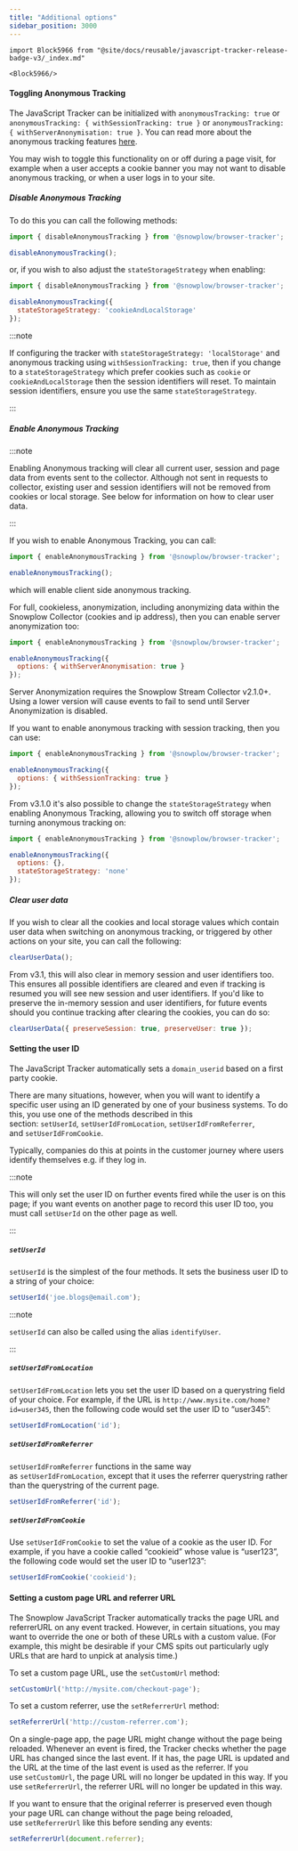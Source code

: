 ```yaml
---
title: "Additional options"
sidebar_position: 3000
---
```


```mdx-code-block
import Block5966 from "@site/docs/reusable/javascript-tracker-release-badge-v3/_index.md"

<Block5966/>
```

#### Toggling Anonymous Tracking

The JavaScript Tracker can be initialized with `anonymousTracking: true` or `anonymousTracking: { withSessionTracking: true }` or `anonymousTracking: { withServerAnonymisation: true }`. You can read more about the anonymous tracking features [here](/docs/collecting-data/collecting-from-own-applications/javascript-trackers/web-tracker/previous-versions/browser-tracker-v3-reference/tracker-setup/initialization-options/#anonymous-tracking).

You may wish to toggle this functionality on or off during a page visit, for example when a user accepts a cookie banner you may not want to disable anonymous tracking, or when a user logs in to your site.

##### Disable Anonymous Tracking

To do this you can call the following methods:

```javascript
import { disableAnonymousTracking } from '@snowplow/browser-tracker';

disableAnonymousTracking();
```

or, if you wish to also adjust the `stateStorageStrategy` when enabling:

```javascript
import { disableAnonymousTracking } from '@snowplow/browser-tracker';

disableAnonymousTracking({ 
  stateStorageStrategy: 'cookieAndLocalStorage' 
});
```

:::note

If configuring the tracker with `stateStorageStrategy: 'localStorage'` and anonymous tracking using `withSessionTracking: true`, then if you change to a `stateStorageStrategy` which prefer cookies such as `cookie` or `cookieAndLocalStorage` then the session identifiers will reset. To maintain session identifiers, ensure you use the same `stateStorageStrategy`.

:::

##### Enable Anonymous Tracking

:::note

Enabling Anonymous tracking will clear all current user, session and page data from events sent to the collector. Although not sent in requests to collector, existing user and session identifiers will not be removed from cookies or local storage. See below for information on how to clear user data.

:::

If you wish to enable Anonymous Tracking, you can call:

```javascript
import { enableAnonymousTracking } from '@snowplow/browser-tracker';

enableAnonymousTracking();
```

which will enable client side anonymous tracking.

For full, cookieless, anonymization, including anonymizing data within the Snowplow Collector (cookies and ip address), then you can enable server anonymization too:

```javascript
import { enableAnonymousTracking } from '@snowplow/browser-tracker';

enableAnonymousTracking({
  options: { withServerAnonymisation: true }
});
```

Server Anonymization requires the Snowplow Stream Collector v2.1.0+. Using a lower version will cause events to fail to send until Server Anonymization is disabled.

If you want to enable anonymous tracking with session tracking, then you can use:

```javascript
import { enableAnonymousTracking } from '@snowplow/browser-tracker';

enableAnonymousTracking({
  options: { withSessionTracking: true }
});
```

From v3.1.0 it's also possible to change the `stateStorageStrategy` when enabling Anonymous Tracking, allowing you to switch off storage when turning anonymous tracking on:

```javascript
import { enableAnonymousTracking } from '@snowplow/browser-tracker';

enableAnonymousTracking({
  options: {},
  stateStorageStrategy: 'none' 
});
```

##### Clear user data

If you wish to clear all the cookies and local storage values which contain user data when switching on anonymous tracking, or triggered by other actions on your site, you can call the following:

```javascript
clearUserData();
```

From v3.1, this will also clear in memory session and user identifiers too. This ensures all possible identifiers are cleared and even if tracking is resumed you will see new session and user identifiers. If you'd like to preserve the in-memory session and user identifiers, for future events should you continue tracking after clearing the cookies, you can do so:

```javascript
clearUserData({ preserveSession: true, preserveUser: true });
```

#### Setting the user ID

The JavaScript Tracker automatically sets a `domain_userid` based on a first party cookie.

There are many situations, however, when you will want to identify a specific user using an ID generated by one of your business systems. To do this, you use one of the methods described in this section: `setUserId`, `setUserIdFromLocation`, `setUserIdFromReferrer`, and `setUserIdFromCookie`.

Typically, companies do this at points in the customer journey where users identify themselves e.g. if they log in.

:::note

This will only set the user ID on further events fired while the user is on this page; if you want events on another page to record this user ID too, you must call `setUserId` on the other page as well.

:::

##### `setUserId`

`setUserId` is the simplest of the four methods. It sets the business user ID to a string of your choice:

```javascript
setUserId('joe.blogs@email.com');
```

:::note

`setUserId` can also be called using the alias `identifyUser`.

:::

##### `setUserIdFromLocation`

`setUserIdFromLocation` lets you set the user ID based on a querystring field of your choice. For example, if the URL is `http://www.mysite.com/home?id=user345`, then the following code would set the user ID to “user345”:

```javascript
setUserIdFromLocation('id');
```

##### `setUserIdFromReferrer`

`setUserIdFromReferrer` functions in the same way as `setUserIdFromLocation`, except that it uses the referrer querystring rather than the querystring of the current page.

```javascript
setUserIdFromReferrer('id');
```

##### `setUserIdFromCookie`

Use `setUserIdFromCookie` to set the value of a cookie as the user ID. For example, if you have a cookie called “cookieid” whose value is “user123”, the following code would set the user ID to “user123”:

```javascript
setUserIdFromCookie('cookieid');
```

#### Setting a custom page URL and referrer URL

The Snowplow JavaScript Tracker automatically tracks the page URL and referrerURL on any event tracked. However, in certain situations, you may want to override the one or both of these URLs with a custom value. (For example, this might be desirable if your CMS spits out particularly ugly URLs that are hard to unpick at analysis time.)

To set a custom page URL, use the `setCustomUrl` method:

```javascript
setCustomUrl('http://mysite.com/checkout-page');
```

To set a custom referrer, use the `setReferrerUrl` method:

```javascript
setReferrerUrl('http://custom-referrer.com');
```

On a single-page app, the page URL might change without the page being reloaded. Whenever an event is fired, the Tracker checks whether the page URL has changed since the last event. If it has, the page URL is updated and the URL at the time of the last event is used as the referrer. If you use `setCustomUrl`, the page URL will no longer be updated in this way. If you use `setReferrerUrl`, the referrer URL will no longer be updated in this way.

If you want to ensure that the original referrer is preserved even though your page URL can change without the page being reloaded, use `setReferrerUrl` like this before sending any events:

```javascript
setReferrerUrl(document.referrer);
```
